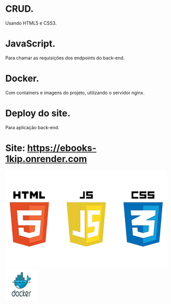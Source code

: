 # CRUD.
 Usando HTML5 e CSS3.

# JavaScript. 
Para chamar as requisições dos endpoints do back-end.

# Docker.
Com containers e imagens do projeto, utilizando o servidor nginx.

# Deploy do site.
Para aplicação back-end.

# Site: https://ebooks-1kip.onrender.com

<img src="/imagens/html css e js.png"> 

<img src="/imagens/docker.png"> 